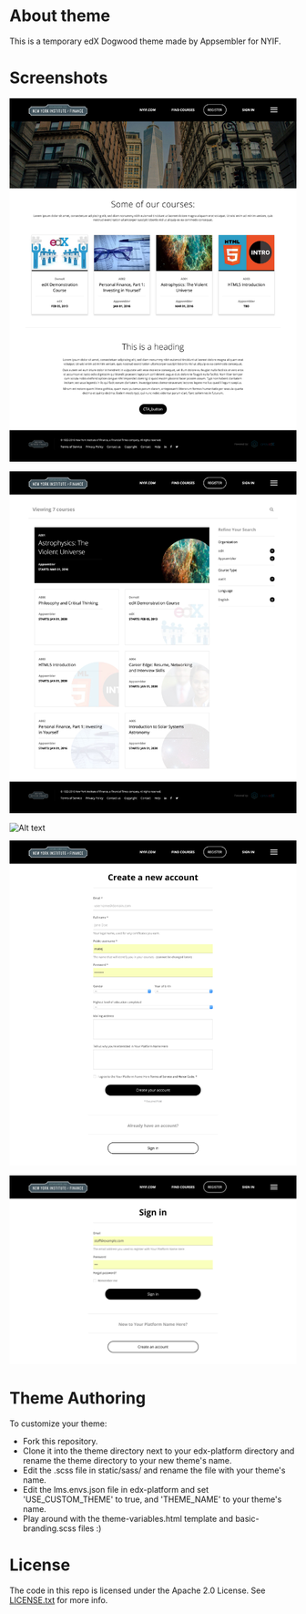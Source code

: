 About theme
===========

This is a temporary edX Dogwood theme made by Appsembler for NYIF.



Screenshots
========

![Alt text](/nyif-dogwood--index.jpg?raw=true "Index page screenshot")


![Alt text](/nyif-dogwood--course-catalog.jpg?raw=true "Course catalogue page screenshot")


![Alt text](/nyif-dogwood--course-about.jpg.jpg?raw=true "Course about page screenshot")


![Alt text](/nyif-dogwood--register.jpg?raw=true "Register")


![Alt text](/nyif-dogwood--sign-in.jpg?raw=true "Sign in")



Theme Authoring
===============
To customize your theme:
- Fork this repository.
- Clone it into the theme directory next to your edx-platform directory and rename the theme directory to your new theme's name.
- Edit the .scss file in static/sass/ and rename the file with your theme's name.
- Edit the lms.envs.json file in edx-platform and set 'USE_CUSTOM_THEME' to true, and 'THEME_NAME' to your theme's name.
- Play around with the theme-variables.html template and basic-branding.scss files :)


License
=======

The code in this repo is licensed under the Apache 2.0 License.
See [LICENSE.txt](LICENSE.txt) for more info.
